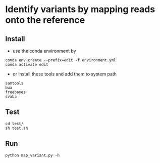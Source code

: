 # Identify variants by mapping reads onto the reference

## Install

- use the conda environment by 
```
conda env create --prefix=edit -f environment.yml
conda activate edit
```
- or install these tools and add them to system path
```
samtools
bwa
freebayes
svaba
```

## Test
```
cd test/
sh test.sh
```

## Run
```
python map_variant.py -h
```
